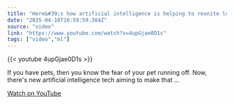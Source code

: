 ```yaml
---
title: "Here&#39;s how artificial intelligence is helping to reunite lost pets"
date: "2025-04-18T10:59:59.384Z"
source: "video"
link: "https://www.youtube.com/watch?v=4upGjae0D1s"
tags: ["video","ml"]
---
```


{{< youtube 4upGjae0D1s >}}

If you have pets, then you know the fear of your pet running off. Now, there's new artificial intelligence tech aiming to make that ...

[Watch on YouTube](https://www.youtube.com/watch?v=4upGjae0D1s)
